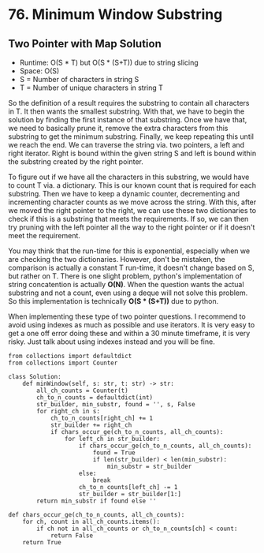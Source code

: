 # 76. Minimum Window Substring

## Two Pointer with Map Solution
- Runtime: O(S * T) but O(S * (S+T)) due to string slicing
- Space: O(S)
- S = Number of characters in string S
- T = Number of unique characters in string T

So the definition of a result requires the substring to contain all characters in T. It then wants the smallest substring.
With that, we have to begin the solution by finding the first instance of that substring.
Once we have that, we need to basically prune it, remove the extra characters from this substring to get the minimum substring.
Finally, we keep repeating this until we reach the end.
We can traverse the string via. two pointers, a left and right iterator.
Right is bound within the given string S and left is bound within the substring created by the right pointer.

To figure out if we have all the characters in this substring, we would have to count T via. a dictionary.
This is our known count that is required for each substring.
Then we have to keep a dynamic counter, decrementing and incrementing character counts as we move across the string.
With this, after we moved the right pointer to the right, we can use these two dictionaries to check if this is a substring that meets the requirements.
If so, we can then try pruning with the left pointer all the way to the right pointer or if it doesn't meet the requirement.

You may think that the run-time for this is exponential, especially when we are checking the two dictionaries.
However, don't be mistaken, the comparison is actually a constant T run-time, it doesn't change based on S, but rather on T.
There is one slight problem, python's implementation of string concatention is actually **O(N)**.
When the question wants the actual substring and not a count, even using a deque will not solve this problem.
So this implementation is technically **O(S * (S+T))** due to python.

When implementing these type of two pointer questions.
I recommend to avoid using indexes as much as possible and use iterators.
It is very easy to get a one off error doing these and within a 30 minute timeframe, it is very risky.
Just talk about using indexes instead and you will be fine.

```
from collections import defaultdict
from collections import Counter

class Solution:
    def minWindow(self, s: str, t: str) -> str:
        all_ch_counts = Counter(t)
        ch_to_n_counts = defaultdict(int)
        str_builder, min_substr, found = '', s, False
        for right_ch in s:
            ch_to_n_counts[right_ch] += 1
            str_builder += right_ch
            if chars_occur_ge(ch_to_n_counts, all_ch_counts):
                for left_ch in str_builder:
                    if chars_occur_ge(ch_to_n_counts, all_ch_counts):
                        found = True
                        if len(str_builder) < len(min_substr):
                            min_substr = str_builder
                    else:
                        break
                    ch_to_n_counts[left_ch] -= 1
                    str_builder = str_builder[1:]
        return min_substr if found else ''
        
def chars_occur_ge(ch_to_n_counts, all_ch_counts):
    for ch, count in all_ch_counts.items():
        if ch not in all_ch_counts or ch_to_n_counts[ch] < count:
            return False
    return True
```
